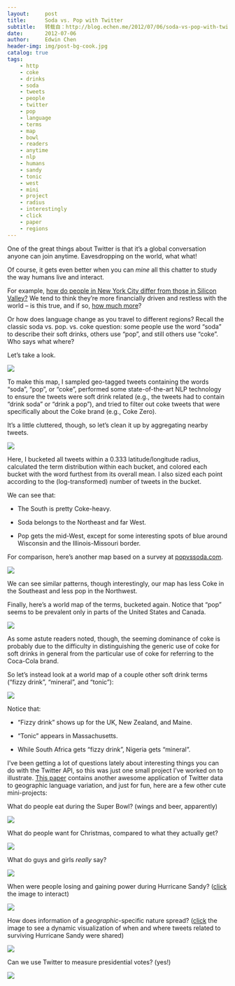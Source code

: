```yaml
---
layout:     post
title:      Soda vs. Pop with Twitter
subtitle:   转载自：http://blog.echen.me/2012/07/06/soda-vs-pop-with-twitter/
date:       2012-07-06
author:     Edwin Chen
header-img: img/post-bg-cook.jpg
catalog: true
tags:
    - http
    - coke
    - drinks
    - soda
    - tweets
    - people
    - twitter
    - pop
    - language
    - terms
    - map
    - bowl
    - readers
    - anytime
    - nlp
    - humans
    - sandy
    - tonic
    - west
    - mini
    - project
    - radius
    - interestingly
    - click
    - paper
    - regions
---
```


One of the great things about Twitter is that it’s a global conversation anyone can join anytime. Eavesdropping on the world, what what!

Of course, it gets even better when you can *mine* all this chatter to study the way humans live and interact.

For example, [how do people in New York City differ from those in Silicon Valley?](http://blog.echen.me/2011/04/18/twifferences-between-californians-and-new-yorkers) We tend to think they’re more financially driven and restless with the world – is this true, and if so, [how much more](http://blog.echen.me/2011/04/18/twifferences-between-californians-and-new-yorkers)?

Or how does language change as you travel to different regions? Recall the classic soda vs. pop. vs. coke question: some people use the word “soda” to describe their soft drinks, others use “pop”, and still others use “coke”. Who says what where?

Let’s take a look.

[![](http://i.imgur.com/OgNjpqI.png)
](http://i.imgur.com/OgNjpqI.png)

To make this map, I sampled geo-tagged tweets containing the words “soda”, “pop”, or “coke”, performed some state-of-the-art NLP technology to ensure the tweets were soft drink related (e.g., the tweets had to contain “drink soda” or “drink a pop”), and tried to filter out coke tweets that were specifically about the Coke brand (e.g., Coke Zero).

It’s a little cluttered, though, so let’s clean it up by aggregating nearby tweets.

[![](http://i.imgur.com/iWesmoA.png)
](http://i.imgur.com/iWesmoA.png)

Here, I bucketed all tweets within a 0.333 latitude/longitude radius, calculated the term distribution within each bucket, and colored each bucket with the word furthest from its overall mean. I also sized each point according to the (log-transformed) number of tweets in the bucket.

We can see that:

- The South is pretty Coke-heavy.

- Soda belongs to the Northeast and far West.

- Pop gets the mid-West, except for some interesting spots of blue around Wisconsin and the Illinois-Missouri border.


For comparison, here’s another map based on a survey at [popvssoda.com](http://www.popvssoda.com/).

[![](http://i.imgur.com/5jAbC0G.png)
](http://i.imgur.com/5jAbC0G.png)

We can see similar patterns, though interestingly, our map has less Coke in the Southeast and less pop in the Northwest.

Finally, here’s a world map of the terms, bucketed again. Notice that “pop” seems to be prevalent only in parts of the United States and Canada.

[![](http://i.imgur.com/GewG65x.png)
](http://i.imgur.com/GewG65x.png)

As some astute readers noted, though, the seeming dominance of coke is probably due to the difficulty in distinguishing the generic use of coke for soft drinks in general from the particular use of coke for referring to the Coca-Cola brand.

So let’s instead look at a world map of a couple other soft drink terms (“fizzy drink”, “mineral”, and “tonic”):

[![](http://i.imgur.com/R0CASuw.png)
](http://i.imgur.com/R0CASuw.png)

Notice that:

- “Fizzy drink” shows up for the UK, New Zealand, and Maine.

- “Tonic” appears in Massachusetts.

- While South Africa gets “fizzy drink”, Nigeria gets “mineral”.


I’ve been getting a lot of questions lately about interesting things you can do with the Twitter API, so this was just one small project I’ve worked on to illustrate. [This paper](http://www.cc.gatech.edu/~jeisenst/papers/emnlp2010.pdf) contains another awesome application of Twitter data to geographic language variation, and just for fun, here are a few other cute mini-projects:

What do people eat during the Super Bowl? (wings and beer, apparently)

[![](http://i.imgur.com/6D3D4OJ.png)
](https://twitter.com/echen/status/166343879547822080)

What do people want for Christmas, compared to what they actually get?

[![](http://i.imgur.com/rJmfMTA.png)
](https://twitter.com/echen/status/153683967315419136)

What do guys and girls *really* say?

[![](http://i.imgur.com/awPZdyj.png)
](https://twitter.com/echen/status/261667822793551873/photo/1)

When were people losing and gaining power during Hurricane Sandy? ([click](http://blog.echen.me/hurricane-sandy-outages) the image to interact)

[![](http://i.imgur.com/6MzIHww.png)
](http://blog.echen.me/hurricane-sandy-outages)

How does information of a *geographic*-specific nature spread? ([click](http://hurricanesandy.herokuapp.com/) the image to see a dynamic visualization of when and where tweets related to surviving Hurricane Sandy were shared)

[![](http://i.imgur.com/x3Z2Kpe.png)
](http://hurricanesandy.herokuapp.com/)

Can we use Twitter to measure presidential votes? (yes!)

[![](http://i.imgur.com/D7GhNLR.png)
](https://twitter.com/echen/status/265894918382305284/photo/1)
